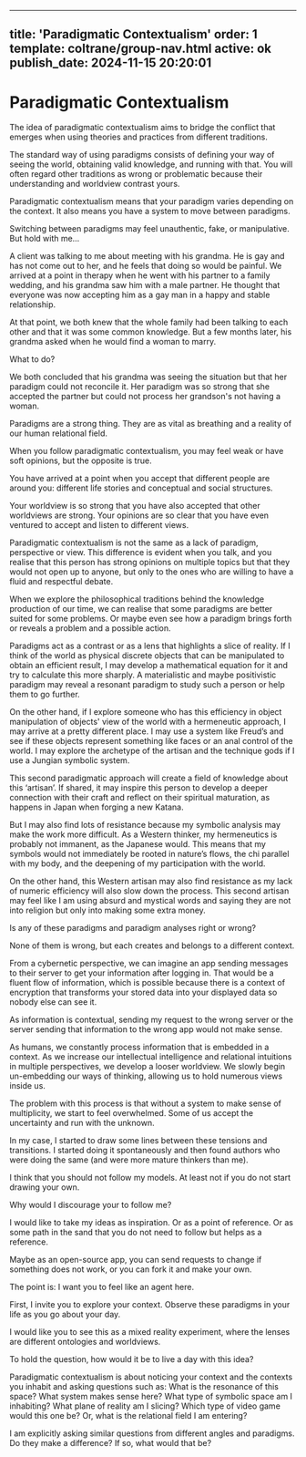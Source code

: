 ----
title: 'Paradigmatic Contextualism'
order: 1
template: coltrane/group-nav.html
active: ok
publish_date: 2024-11-15 20:20:01
----

# Paradigmatic Contextualism

The idea of paradigmatic contextualism aims to bridge the conflict that emerges when using theories and practices from different traditions. 

The standard way of using paradigms consists of defining your way of seeing the world, obtaining valid knowledge, and running with that. You will often regard other traditions as wrong or problematic because their understanding and worldview contrast yours.

Paradigmatic contextualism means that your paradigm varies depending on the context. It also means you have a system to move between paradigms. 

Switching between paradigms may feel unauthentic, fake, or manipulative. But hold with me…

A client was talking to me about meeting with his grandma. He is gay and has not come out to her, and he feels that doing so would be painful. We arrived at a point in therapy when he went with his partner to a family wedding, and his grandma saw him with a male partner. He thought that everyone was now accepting him as a gay man in a happy and stable relationship.

At that point, we both knew that the whole family had been talking to each other and that it was some common knowledge. But a few months later, his grandma asked when he would find a woman to marry.

What to do?

We both concluded that his grandma was seeing the situation but that her paradigm could not reconcile it. Her paradigm was so strong that she accepted the partner but could not process her grandson's not having a woman.

Paradigms are a strong thing. They are as vital as breathing and a reality of our human relational field. 

When you follow paradigmatic contextualism, you may feel weak or have soft opinions, but the opposite is true.

You have arrived at a point when you accept that different people are around you: different life stories and conceptual and social structures.

Your worldview is so strong that you have also accepted that other worldviews are strong. Your opinions are so clear that you have even ventured to accept and listen to different views.

Paradigmatic contextualism is not the same as a lack of paradigm, perspective or view. This difference is evident when you talk, and you realise that this person has strong opinions on multiple topics but that they would not open up to anyone, but only to the ones who are willing to have a fluid and respectful debate.

When we explore the philosophical traditions behind the knowledge production of our time, we can realise that some paradigms are better suited for some problems. Or maybe even see how a paradigm brings forth or reveals a problem and a possible action.

Paradigms act as a contrast or as a lens that highlights a slice of reality. If I think of the world as physical discrete objects that can be manipulated to obtain an efficient result, I may develop a mathematical equation for it and try to calculate this more sharply. A materialistic and maybe positivistic paradigm may reveal a resonant paradigm to study such a person or help them to go further.

On the other hand, if I explore someone who has this efficiency in object manipulation of objects' view of the world with a hermeneutic approach, I may arrive at a pretty different place. I may use a system like Freud’s and see if these objects represent something like faces or an anal control of the world. I may explore the archetype of the artisan and the technique gods if I use a Jungian symbolic system.

This second paradigmatic approach will create a field of knowledge about this ‘artisan’. If shared, it may inspire this person to develop a deeper connection with their craft and reflect on their spiritual maturation, as happens in Japan when forging a new Katana.

But I may also find lots of resistance because my symbolic analysis may make the work more difficult. As a Western thinker, my hermeneutics is probably not immanent, as the Japanese would. This means that my symbols would not immediately be rooted in nature’s flows, the chi parallel with my body, and the deepening of my participation with the world.

On the other hand, this Western artisan may also find resistance as my lack of numeric efficiency will also slow down the process. This second artisan may feel like I am using absurd and mystical words and saying they are not into religion but only into making some extra money.

Is any of these paradigms and paradigm analyses right or wrong?

None of them is wrong, but each creates and belongs to a different context.

From a cybernetic perspective, we can imagine an app sending messages to their server to get your information after logging in. That would be a fluent flow of information, which is possible because there is a context of encryption that transforms your stored data into your displayed data so nobody else can see it.

As information is contextual, sending my request to the wrong server or the server sending that information to the wrong app would not make sense.

As humans, we constantly process information that is embedded in a context. As we increase our intellectual intelligence and relational intuitions in multiple perspectives, we develop a looser worldview. We slowly begin un-embedding our ways of thinking, allowing us to hold numerous views inside us. 

The problem with this process is that without a system to make sense of multiplicity, we start to feel overwhelmed. Some of us accept the uncertainty and run with the unknown. 

In my case, I started to draw some lines between these tensions and transitions. I started doing it spontaneously and then found authors who were doing the same (and were more mature thinkers than me).

I think that you should not follow my models. At least not if you do not start drawing your own. 

Why would I discourage your to follow me?

I would like to take my ideas as inspiration. Or as a point of reference. Or as some path in the sand that you do not need to follow but helps as a reference. 

Maybe as an open-source app, you can send requests to change if something does not work, or you can fork it and make your own.

The point is: I want you to feel like an agent here. 

First, I invite you to explore your context. Observe these paradigms in your life as you go about your day. 

I would like you to see this as a mixed reality experiment, where the lenses are different ontologies and worldviews. 

To hold the question, how would it be to live a day with this idea?

Paradigmatic contextualism is about noticing your context and the contexts you inhabit and asking questions such as: What is the resonance of this space? What system makes sense here? What type of symbolic space am I inhabiting? What plane of reality am I slicing? Which type of video game would this one be? Or, what is the relational field I am entering?

I am explicitly asking similar questions from different angles and paradigms. Do they make a difference? If so, what would that be?
